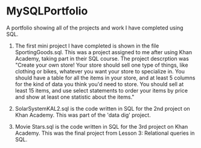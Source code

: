# MySQLPortfolio
A portfolio showing all of the projects and work I have completed using SQL.

1. The first mini project I have completed is shown in the file SportingGoods.sql. This was a project assigned to me after using Khan Academy, taking part in their SQL course.
The project descrption was "Create your own store! Your store should sell one type of things, like clothing or bikes, whatever you want your store to specialize in. You should have a table for all the items in your store, and at least 5 columns for the kind of data you think you'd need to store. You should sell at least 15 items, and use select statements to order your items by price and show at least one statistic about the items."

2. SolarSystemKAL2.sql is the code written in SQL for the 2nd project on Khan Academy. This was part of the 'data dig' project.

3. Movie Stars.sql is the code written in SQL for the 3rd project on Khan Academy. This was the final project from Lesson 3: Relational queries in SQL.
